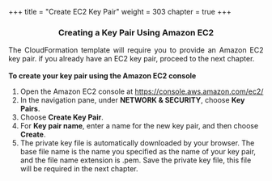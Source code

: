 +++
title = "Create EC2 Key Pair"
weight = 303
chapter = true
+++

<center><h3>Creating a Key Pair Using Amazon EC2</h3></center>

<div style="text-align: justify">
    The CloudFormation template will require you to provide an Amazon EC2 key pair. if you already have an EC2 key pair, proceed to the next chapter.<br />
</div>

<div style="text-align: left">
    <br/>
    <b>To create your key pair using the Amazon EC2 console</b>
    <ol>
        <li>Open the Amazon EC2 console at <a href="https://console.aws.amazon.com/ec2/">https://console.aws.amazon.com/ec2/</a>
        </li>
        <li>In the navigation pane, under <b>NETWORK & SECURITY</b>, choose <b>Key Pairs</b>.
        <li>Choose <b>Create Key Pair</b>.</li>
        <li>For <b>Key pair name</b>, enter a name for the new key pair, and then choose <b>Create</b>.</li>
        <li>The private key file is automatically downloaded by your browser. The base file name is the name you specified as the name of your key pair, and the file name extension is .pem. Save the private key file, this file will be required in the next chapter.</li>
    </ol>

</div>